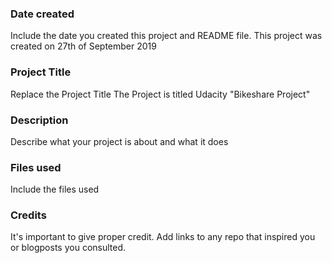 ### Date created
Include the date you created this project and README file.
This project was created on 27th of September 2019

### Project Title
Replace the Project Title
The Project is titled Udacity "Bikeshare Project"

### Description
Describe what your project is about and what it does

### Files used
Include the files used

### Credits
It's important to give proper credit. Add links to any repo that inspired you or blogposts you consulted.

